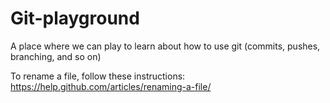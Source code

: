 Git-playground
==============

A place where we can play to learn about how to use git (commits, pushes, branching, and so on)

To rename a file, follow these instructions: https://help.github.com/articles/renaming-a-file/

